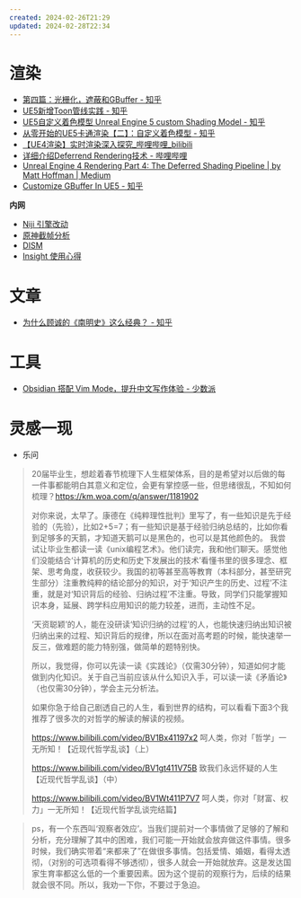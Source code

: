 ```yaml
---
created: 2024-02-26T21:29
updated: 2024-02-28T22:34
---
```

# 渲染

- [第四篇：光栅化，遮蔽和GBuffer - 知乎](https://zhuanlan.zhihu.com/p/674943090)
- [UE5新增Toon管线实践 - 知乎](https://zhuanlan.zhihu.com/p/647312365)
- [UE5自定义着色模型 Unreal Engine 5 custom Shading Model - 知乎](https://zhuanlan.zhihu.com/p/404857208)
- [从零开始的UE5卡通渲染【二】：自定义着色模型 - 知乎](https://zhuanlan.zhihu.com/p/551343308)
- [【UE4渲染】实时渲染深入探究\_哔哩哔哩\_bilibili](https://www.bilibili.com/video/BV1CN411X7Ak)
- [详细介绍Deferrend Rendering技术 - 哔哩哔哩](https://www.bilibili.com/read/cv15005652/)
- [Unreal Engine 4 Rendering Part 4: The Deferred Shading Pipeline | by Matt Hoffman | Medium](https://medium.com/@lordned/unreal-engine-4-rendering-part-4-the-deferred-shading-pipeline-389fc0175789)
- [Customize GBuffer In UE5 - 知乎](https://zhuanlan.zhihu.com/p/568775542)

**内网**

- [Niji 引擎改动](https://km.woa.com/articles/show/591425)
- [原神截帧分析](https://doc.weixin.qq.com/doc/w3_AeMA-gZ3AO06QMGZ0sURNCFn8OHN2?scode=AJEAIQdfAAorzRdNp6AYoAZAb-ACs)
- [DISM](https://doc.weixin.qq.com/doc/w3_ARgAgQYUANQOvoTfAcPQXm0eO6ND4?scode=AJEAIQdfAAoDuFiDHcAYoAZAb-ACs)
- [Insight 使用心得](https://doc.weixin.qq.com/doc/w3_AOoA4gZ6ACcOu0HPiIAQbaCD1beFs?scode=AJEAIQdfAAoxb56DDKAYoAZAb-ACs)

# 文章

- [为什么顾诚的《南明史》这么经典？ - 知乎](https://www.zhihu.com/question/527660121/answer/3409587890)

# 工具

- [Obsidian 搭配 Vim Mode，提升中文写作体验 - 少数派](https://sspai.com/post/78030)

# 灵感一现

* 乐问
> 20届毕业生，想趁着春节梳理下人生框架体系，目的是希望对以后做的每一件事都能明白其意义和定位，会更有掌控感一些，但思绪很乱，不知如何梳理？https://km.woa.com/q/answer/1181902
> 
> 对你来说，太早了。康德在《纯粹理性批判》里写了，有一些知识是先于经验的（先验），比如2+5=7；有一些知识是基于经验归纳总结的，比如你看到足够多的天鹅，才知道天鹅可以是黑色的，也可以是其他颜色的。
> 我尝试让毕业生都读一读《unix编程艺术》。他们读完，我和他们聊天。感觉他们没能结合‘计算机的历史和历史下发展出的技术’看懂书里的很多理念、框架、思考角度，收获较少。我国的初等甚至高等教育（本科部分，甚至研究生部分）注重教纯粹的结论部分的知识，对于‘知识产生的历史、过程’不注重，就是对‘知识背后的经验、归纳过程’不注重。导致，同学们只能掌握知识本身，延展、跨学科应用知识的能力较差，进而，主动性不足。
> 
> ‘天资聪颖’的人，能在没研读‘知识归纳的过程’的人，也能快速归纳出知识被归纳出来的过程、知识背后的规律，所以在面对高考题的时候，能快速举一反三，做难题的能力特别强，做简单的题特别快。
> 
> 所以，我觉得，你可以先读一读《实践论》（仅需30分钟），知道如何才能做到内化知识。关于自己当前应该从什么知识入手，可以读一读《矛盾论》（也仅需30分钟），学会主元分析法。
> 
> 如果你急于给自己剧透自己的人生，看到世界的结构，可以看看下面3个我推荐了很多次的对哲学的解读的解读的视频。
> 
> 	https://www.bilibili.com/video/BV1Bx41197x2 呵人类，你对「哲学」一无所知！【近现代哲学乱谈】（上）
> 	
> 	https://www.bilibili.com/video/BV1gt411V75B 致我们永远怀疑的人生【近现代哲学乱谈】（中）
> 	
> 	https://www.bilibili.com/video/BV1Wt411P7V7 呵人类，你对「财富、权力」一无所知！【近现代哲学乱谈完结篇】

> ps，有一个东西叫‘观察者效应’。当我们提前对一个事情做了足够的了解和分析，充分理解了其中的困难，我们可能一开始就会放弃做这件事情。很多时候，我们确实带着“来都来了”在做很多事情。包括爱情、婚姻，看得太透彻，（对别的可选项看得不够透彻），很多人就会一开始就放弃。这是发达国家生育率都这么低的一个重要因素。因为这个提前的观察行为，后续的结果就会很不同。所以，我劝一下你，不要过于急迫。